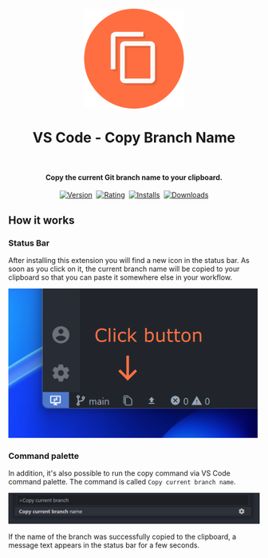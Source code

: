 <h1 align="center">
  <br>
    <img src="https://raw.githubusercontent.com/PKief/vscode-copy-branch-name/main/logo.png" alt="Extension logo" width="200">
  <br><br>
  VS Code - Copy Branch Name
  <br>
  <br>
</h1>

<h4 align="center">Copy the current Git branch name to your clipboard.</h4>

<p align="center">
    <a href="https://marketplace.visualstudio.com/items?itemName=PKief.copy-branch-name"><img src="https://vsmarketplacebadges.dev/version-short/pkief.copy-branch-name.svg?style=for-the-badge&colorA=252526&colorB=43A047&label=VERSION" alt="Version"></a>&nbsp;
    <a href="https://marketplace.visualstudio.com/items?itemName=PKief.copy-branch-name"><img src="https://vsmarketplacebadges.dev/rating-short/pkief.copy-branch-name.svg?style=for-the-badge&colorA=252526&colorB=43A047&label=Rating" alt="Rating"></a>&nbsp;
    <a href="https://marketplace.visualstudio.com/items?itemName=PKief.copy-branch-name"><img src="https://vsmarketplacebadges.dev/installs-short/PKief.copy-branch-name.svg?style=for-the-badge&colorA=252526&colorB=43A047&label=Installs" alt="Installs"></a>&nbsp;
    <a href="https://marketplace.visualstudio.com/items?itemName=PKief.copy-branch-name"><img src="https://vsmarketplacebadges.dev/downloads-short/PKief.copy-branch-name.svg?style=for-the-badge&colorA=252526&colorB=43A047&label=Downloads" alt="Downloads"></a>
</p>

## How it works

### Status Bar

After installing this extension you will find a new icon in the status bar. As soon as you click on it, the current branch name will be copied to your clipboard so that you can paste it somewhere else in your workflow.

<img src="https://raw.githubusercontent.com/PKief/vscode-copy-branch-name/main/images/explanation.png" alt="Explanation">

### Command palette

In addition, it's also possible to run the copy command via VS Code command palette. The command is called `Copy current branch name`.

<img src="https://raw.githubusercontent.com/PKief/vscode-copy-branch-name/main/images/command-palette.png" alt="Command palette">

If the name of the branch was successfully copied to the clipboard, a message text appears in the status bar for a few seconds.
